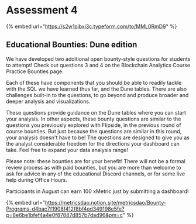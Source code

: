 # Assessment 4

{% embed url="https://s2w1pibxi3c.typeform.com/to/MML0RmD9" %}

## **Educational Bounties: Dune edition**

We have developed two additional open bounty-style questions for students to attempt! Check out questions 3 and 4 on the Blockchain Analytics Course Practice Bounties page.&#x20;

Each of these have components that you should be able to readily tackle with the SQL we have learned thus far, and the Dune tables. There are also challenges built-in to the questions, to go beyond and produce broader and deeper analysis and visualizations.

These questions provide guidance on the Dune tables where you can start your analysis. In other aspects, these bounty questions are similar to the questions you previously explored with Flipside, in the previous round of course bounties. But just because the questions are similar in this round, your analysis doesn't have to be! The questions are designed to give you as the analyst considerable freedom for the directions your dashboard can take. Feel free to expand your data analysis range!

Please note: these bounties are for your benefit! There will not be a formal review process as with paid bounties, but you are more than welcome to ask for advice in any of the educational Discord channels, or for some live help during Office Hours.

Participants in August can earn 100 xMetric just by submitting a dashboard!&#x20;

{% embed url="https://metricsdao.notion.site/metricsdao/Bounty-Programs-d4bac7f1908f412f8bf4ed349198e5fe?p=8e6be1bfef4a4e0f87887d857b7dad96&pm=c" %}
